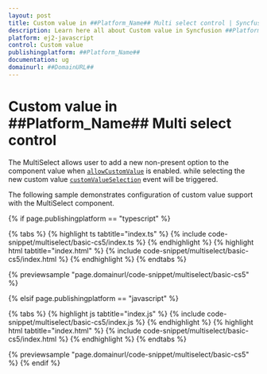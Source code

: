 ```yaml
---
layout: post
title: Custom value in ##Platform_Name## Multi select control | Syncfusion
description: Learn here all about Custom value in Syncfusion ##Platform_Name## Multi select control of Syncfusion Essential JS 2 and more.
platform: ej2-javascript
control: Custom value 
publishingplatform: ##Platform_Name##
documentation: ug
domainurl: ##DomainURL##
---
```


# Custom value in ##Platform_Name## Multi select control

The MultiSelect allows user to add a new non-present option to the component value when [`allowCustomValue`](../api/multi-select/#allowcustomvalue) is enabled. while selecting the new custom value [`customValueSelection`](../api/multi-select/#customvalueselection) event will be triggered.

The following sample demonstrates configuration of custom value support with the MultiSelect component.

{% if page.publishingplatform == "typescript" %}

 {% tabs %}
{% highlight ts tabtitle="index.ts" %}
{% include code-snippet/multiselect/basic-cs5/index.ts %}
{% endhighlight %}
{% highlight html tabtitle="index.html" %}
{% include code-snippet/multiselect/basic-cs5/index.html %}
{% endhighlight %}
{% endtabs %}
        
{% previewsample "page.domainurl/code-snippet/multiselect/basic-cs5" %}

{% elsif page.publishingplatform == "javascript" %}

{% tabs %}
{% highlight js tabtitle="index.js" %}
{% include code-snippet/multiselect/basic-cs5/index.js %}
{% endhighlight %}
{% highlight html tabtitle="index.html" %}
{% include code-snippet/multiselect/basic-cs5/index.html %}
{% endhighlight %}
{% endtabs %}

{% previewsample "page.domainurl/code-snippet/multiselect/basic-cs5" %}
{% endif %}
